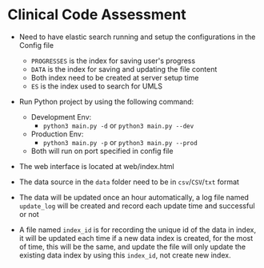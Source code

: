 # Clinical Code Assessment

- Need to have elastic search running and setup the configurations in the Config file
    - `PROGRESSES` is the index for saving user's progress
    - `DATA` is the index for saving and updating the file content
    - Both index need to be created at server setup time
    - `ES` is the index used to search for UMLS

- Run Python project by using the following command:
    - Development Env:
        - `python3 main.py -d` or `python3 main.py --dev`
    - Production Env:
        - `python3 main.py -p` or `python3 main.py --prod`
    - Both will run on port specified in config file

- The web interface is located at web/index.html

- The data source in the `data` folder need to be in `csv`/`CSV`/`txt` format
- The data will be updated once an hour automatically, a log file named `update_log` will be created and record each update time and successful or not
- A file named `index_id` is for recording the unique id of the data in index, it will be updated each time if a new data index is created, for the most of time, this will be the same, and update the file will only update the existing data index by using this `index_id`, not create new index.
